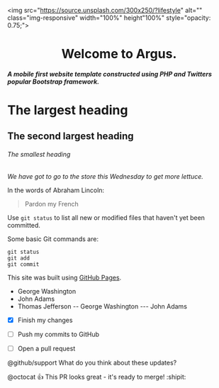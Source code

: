<img src="https://source.unsplash.com/300x250/?lifestyle" alt="" class="img-responsive"  width="100%" height"100%" style="opacity: 0.75;">

<h1><center>Welcome to Argus.</center></h2>
<h5>A mobile first website template constructed using PHP and Twitters popular Bootstrap framework.</h5>

# The largest heading
## The second largest heading
###### The smallest heading

*We have got to go to the store this Wednesday to get more lettuce.*

In the words of Abraham Lincoln:

> Pardon my French

Use `git status` to list all new or modified files that haven't yet been committed.


Some basic Git commands are:
```
git status
git add
git commit
```

This site was built using [GitHub Pages](https://pages.github.com/).

- George Washington
- John Adams
- Thomas Jefferson
-- George Washington
--- John Adams



- [x] Finish my changes
- [ ] Push my commits to GitHub
- [ ] Open a pull request


@github/support What do you think about these updates?

@octocat :+1: This PR looks great - it's ready to merge! :shipit: